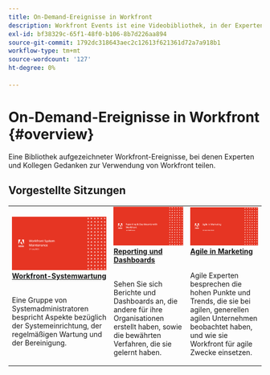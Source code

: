 ```yaml
---
title: On-Demand-Ereignisse in Workfront
description: Workfront Events ist eine Videobibliothek, in der Experten und Kollegen ihre Gedanken und Ideen zur Verwendung von Workfront zur Verbesserung der Arbeit für ihre Organisationen teilen.
exl-id: bf38329c-65f1-48f0-b106-8b7d226aa894
source-git-commit: 1792dc318643aec2c12613f621361d72a7a918b1
workflow-type: tm+mt
source-wordcount: '127'
ht-degree: 0%

---
```


# On-Demand-Ereignisse in Workfront {#overview}

Eine Bibliothek aufgezeichneter Workfront-Ereignisse, bei denen Experten und Kollegen Gedanken zur Verwendung von Workfront teilen.

## Vorgestellte Sitzungen

<table>
  <tr>
   <td>
      <a href="user-groups/workfront-system-maintenance.md">
      <img alt="Workfront-Systemwartung" src="assets/workfront-system-maintenance.png"/>
      </a>
      <div>
         <a href="user-groups/workfront-system-maintenance.md"><strong>Workfront-Systemwartung</strong></a>
<!---         <br/><em>foo</em> -->
      </div>
      <p>
        <br/>
         Eine Gruppe von Systemadministratoren bespricht Aspekte bezüglich der Systemeinrichtung, der regelmäßigen Wartung und der Bereinigung.
      </p>
    </td>
   <td>
      <a href="user-groups/reporting-and-dashboards.md">
      <img alt="Reporting und Dashboards" src="assets/reporting-and-dashboards.png"/>
      </a>
      <div>
         <a href="user-groups/reporting-and-dashboards.md"><strong>Reporting und Dashboards</strong></a>
<!---         <br/><em>foo</em> -->
      </div>
      <p>
        <br/>
         Sehen Sie sich Berichte und Dashboards an, die andere für ihre Organisationen erstellt haben, sowie die bewährten Verfahren, die sie gelernt haben.
      </p>
    </td>
   <td>
      <a href="user-groups/agile-in-marketing.md">
      <img alt="Agile in Marketing" src="assets/agile-in-marketing.png"/>
      </a>
      <div>
         <a href="user-groups/agile-in-marketing.md"><strong>Agile in Marketing</strong></a>
<!---         <br/><em>foo</em> -->
      </div>
      <p>
        <br/>
         Agile Experten besprechen die hohen Punkte und Trends, die sie bei agilen, generellen agilen Unternehmen beobachtet haben, und wie sie Workfront für agile Zwecke einsetzen.
      </p>
    </td>
  </tr>
</table>
